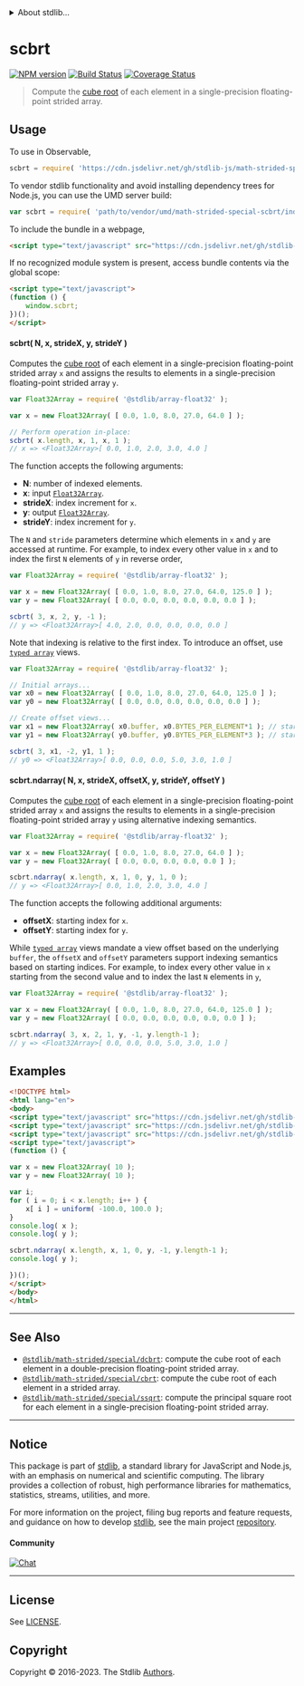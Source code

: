 <!--

@license Apache-2.0

Copyright (c) 2020 The Stdlib Authors.

Licensed under the Apache License, Version 2.0 (the "License");
you may not use this file except in compliance with the License.
You may obtain a copy of the License at

   http://www.apache.org/licenses/LICENSE-2.0

Unless required by applicable law or agreed to in writing, software
distributed under the License is distributed on an "AS IS" BASIS,
WITHOUT WARRANTIES OR CONDITIONS OF ANY KIND, either express or implied.
See the License for the specific language governing permissions and
limitations under the License.

-->


<details>
  <summary>
    About stdlib...
  </summary>
  <p>We believe in a future in which the web is a preferred environment for numerical computation. To help realize this future, we've built stdlib. stdlib is a standard library, with an emphasis on numerical and scientific computation, written in JavaScript (and C) for execution in browsers and in Node.js.</p>
  <p>The library is fully decomposable, being architected in such a way that you can swap out and mix and match APIs and functionality to cater to your exact preferences and use cases.</p>
  <p>When you use stdlib, you can be absolutely certain that you are using the most thorough, rigorous, well-written, studied, documented, tested, measured, and high-quality code out there.</p>
  <p>To join us in bringing numerical computing to the web, get started by checking us out on <a href="https://github.com/stdlib-js/stdlib">GitHub</a>, and please consider <a href="https://opencollective.com/stdlib">financially supporting stdlib</a>. We greatly appreciate your continued support!</p>
</details>

# scbrt

[![NPM version][npm-image]][npm-url] [![Build Status][test-image]][test-url] [![Coverage Status][coverage-image]][coverage-url] <!-- [![dependencies][dependencies-image]][dependencies-url] -->

> Compute the [cube root][@stdlib/math/base/special/cbrtf] of each element in a single-precision floating-point strided array.

<section class="intro">

</section>

<!-- /.intro -->



<section class="usage">

## Usage

To use in Observable,

```javascript
scbrt = require( 'https://cdn.jsdelivr.net/gh/stdlib-js/math-strided-special-scbrt@umd/browser.js' )
```

To vendor stdlib functionality and avoid installing dependency trees for Node.js, you can use the UMD server build:

```javascript
var scbrt = require( 'path/to/vendor/umd/math-strided-special-scbrt/index.js' )
```

To include the bundle in a webpage,

```html
<script type="text/javascript" src="https://cdn.jsdelivr.net/gh/stdlib-js/math-strided-special-scbrt@umd/browser.js"></script>
```

If no recognized module system is present, access bundle contents via the global scope:

```html
<script type="text/javascript">
(function () {
    window.scbrt;
})();
</script>
```

#### scbrt( N, x, strideX, y, strideY )

Computes the [cube root][@stdlib/math/base/special/cbrtf] of each element in a single-precision floating-point strided array `x` and assigns the results to elements in a single-precision floating-point strided array `y`.

```javascript
var Float32Array = require( '@stdlib/array-float32' );

var x = new Float32Array( [ 0.0, 1.0, 8.0, 27.0, 64.0 ] );

// Perform operation in-place:
scbrt( x.length, x, 1, x, 1 );
// x => <Float32Array>[ 0.0, 1.0, 2.0, 3.0, 4.0 ]
```

The function accepts the following arguments:

-   **N**: number of indexed elements.
-   **x**: input [`Float32Array`][@stdlib/array/float32].
-   **strideX**: index increment for `x`.
-   **y**: output [`Float32Array`][@stdlib/array/float32].
-   **strideY**: index increment for `y`.

The `N` and `stride` parameters determine which elements in `x` and `y` are accessed at runtime. For example, to index every other value in `x` and to index the first `N` elements of `y` in reverse order,

```javascript
var Float32Array = require( '@stdlib/array-float32' );

var x = new Float32Array( [ 0.0, 1.0, 8.0, 27.0, 64.0, 125.0 ] );
var y = new Float32Array( [ 0.0, 0.0, 0.0, 0.0, 0.0, 0.0 ] );

scbrt( 3, x, 2, y, -1 );
// y => <Float32Array>[ 4.0, 2.0, 0.0, 0.0, 0.0, 0.0 ]
```

Note that indexing is relative to the first index. To introduce an offset, use [`typed array`][@stdlib/array/float32] views.

```javascript
var Float32Array = require( '@stdlib/array-float32' );

// Initial arrays...
var x0 = new Float32Array( [ 0.0, 1.0, 8.0, 27.0, 64.0, 125.0 ] );
var y0 = new Float32Array( [ 0.0, 0.0, 0.0, 0.0, 0.0, 0.0 ] );

// Create offset views...
var x1 = new Float32Array( x0.buffer, x0.BYTES_PER_ELEMENT*1 ); // start at 2nd element
var y1 = new Float32Array( y0.buffer, y0.BYTES_PER_ELEMENT*3 ); // start at 4th element

scbrt( 3, x1, -2, y1, 1 );
// y0 => <Float32Array>[ 0.0, 0.0, 0.0, 5.0, 3.0, 1.0 ]
```

#### scbrt.ndarray( N, x, strideX, offsetX, y, strideY, offsetY )

Computes the [cube root][@stdlib/math/base/special/cbrtf] of each element in a single-precision floating-point strided array `x` and assigns the results to elements in a single-precision floating-point strided array `y` using alternative indexing semantics.

```javascript
var Float32Array = require( '@stdlib/array-float32' );

var x = new Float32Array( [ 0.0, 1.0, 8.0, 27.0, 64.0 ] );
var y = new Float32Array( [ 0.0, 0.0, 0.0, 0.0, 0.0 ] );

scbrt.ndarray( x.length, x, 1, 0, y, 1, 0 );
// y => <Float32Array>[ 0.0, 1.0, 2.0, 3.0, 4.0 ]
```

The function accepts the following additional arguments:

-   **offsetX**: starting index for `x`.
-   **offsetY**: starting index for `y`.

While [`typed array`][@stdlib/array/float32] views mandate a view offset based on the underlying `buffer`, the `offsetX` and `offsetY` parameters support indexing semantics based on starting indices. For example, to index every other value in `x` starting from the second value and to index the last `N` elements in `y`,

```javascript
var Float32Array = require( '@stdlib/array-float32' );

var x = new Float32Array( [ 0.0, 1.0, 8.0, 27.0, 64.0, 125.0 ] );
var y = new Float32Array( [ 0.0, 0.0, 0.0, 0.0, 0.0, 0.0 ] );

scbrt.ndarray( 3, x, 2, 1, y, -1, y.length-1 );
// y => <Float32Array>[ 0.0, 0.0, 0.0, 5.0, 3.0, 1.0 ]
```

</section>

<!-- /.usage -->

<section class="notes">

</section>

<!-- /.notes -->

<section class="examples">

## Examples

<!-- eslint no-undef: "error" -->

```html
<!DOCTYPE html>
<html lang="en">
<body>
<script type="text/javascript" src="https://cdn.jsdelivr.net/gh/stdlib-js/random-base-uniform@umd/browser.js"></script>
<script type="text/javascript" src="https://cdn.jsdelivr.net/gh/stdlib-js/array-float32@umd/browser.js"></script>
<script type="text/javascript" src="https://cdn.jsdelivr.net/gh/stdlib-js/math-strided-special-scbrt@umd/browser.js"></script>
<script type="text/javascript">
(function () {

var x = new Float32Array( 10 );
var y = new Float32Array( 10 );

var i;
for ( i = 0; i < x.length; i++ ) {
    x[ i ] = uniform( -100.0, 100.0 );
}
console.log( x );
console.log( y );

scbrt.ndarray( x.length, x, 1, 0, y, -1, y.length-1 );
console.log( y );

})();
</script>
</body>
</html>
```

</section>

<!-- /.examples -->

<!-- C interface documentation. -->



<!-- Section for related `stdlib` packages. Do not manually edit this section, as it is automatically populated. -->

<section class="related">

* * *

## See Also

-   <span class="package-name">[`@stdlib/math-strided/special/dcbrt`][@stdlib/math/strided/special/dcbrt]</span><span class="delimiter">: </span><span class="description">compute the cube root of each element in a double-precision floating-point strided array.</span>
-   <span class="package-name">[`@stdlib/math-strided/special/cbrt`][@stdlib/math/strided/special/cbrt]</span><span class="delimiter">: </span><span class="description">compute the cube root of each element in a strided array.</span>
-   <span class="package-name">[`@stdlib/math-strided/special/ssqrt`][@stdlib/math/strided/special/ssqrt]</span><span class="delimiter">: </span><span class="description">compute the principal square root for each element in a single-precision floating-point strided array.</span>

</section>

<!-- /.related -->

<!-- Section for all links. Make sure to keep an empty line after the `section` element and another before the `/section` close. -->


<section class="main-repo" >

* * *

## Notice

This package is part of [stdlib][stdlib], a standard library for JavaScript and Node.js, with an emphasis on numerical and scientific computing. The library provides a collection of robust, high performance libraries for mathematics, statistics, streams, utilities, and more.

For more information on the project, filing bug reports and feature requests, and guidance on how to develop [stdlib][stdlib], see the main project [repository][stdlib].

#### Community

[![Chat][chat-image]][chat-url]

---

## License

See [LICENSE][stdlib-license].


## Copyright

Copyright &copy; 2016-2023. The Stdlib [Authors][stdlib-authors].

</section>

<!-- /.stdlib -->

<!-- Section for all links. Make sure to keep an empty line after the `section` element and another before the `/section` close. -->

<section class="links">

[npm-image]: http://img.shields.io/npm/v/@stdlib/math-strided-special-scbrt.svg
[npm-url]: https://npmjs.org/package/@stdlib/math-strided-special-scbrt

[test-image]: https://github.com/stdlib-js/math-strided-special-scbrt/actions/workflows/test.yml/badge.svg?branch=v0.1.1
[test-url]: https://github.com/stdlib-js/math-strided-special-scbrt/actions/workflows/test.yml?query=branch:v0.1.1

[coverage-image]: https://img.shields.io/codecov/c/github/stdlib-js/math-strided-special-scbrt/main.svg
[coverage-url]: https://codecov.io/github/stdlib-js/math-strided-special-scbrt?branch=main

<!--

[dependencies-image]: https://img.shields.io/david/stdlib-js/math-strided-special-scbrt.svg
[dependencies-url]: https://david-dm.org/stdlib-js/math-strided-special-scbrt/main

-->

[chat-image]: https://img.shields.io/gitter/room/stdlib-js/stdlib.svg
[chat-url]: https://app.gitter.im/#/room/#stdlib-js_stdlib:gitter.im

[stdlib]: https://github.com/stdlib-js/stdlib

[stdlib-authors]: https://github.com/stdlib-js/stdlib/graphs/contributors

[umd]: https://github.com/umdjs/umd
[es-module]: https://developer.mozilla.org/en-US/docs/Web/JavaScript/Guide/Modules

[deno-url]: https://github.com/stdlib-js/math-strided-special-scbrt/tree/deno
[umd-url]: https://github.com/stdlib-js/math-strided-special-scbrt/tree/umd
[esm-url]: https://github.com/stdlib-js/math-strided-special-scbrt/tree/esm
[branches-url]: https://github.com/stdlib-js/math-strided-special-scbrt/blob/main/branches.md

[stdlib-license]: https://raw.githubusercontent.com/stdlib-js/math-strided-special-scbrt/main/LICENSE

[@stdlib/array/float32]: https://github.com/stdlib-js/array-float32/tree/umd

[@stdlib/math/base/special/cbrtf]: https://github.com/stdlib-js/math-base-special-cbrtf/tree/umd

<!-- <related-links> -->

[@stdlib/math/strided/special/dcbrt]: https://github.com/stdlib-js/math-strided-special-dcbrt/tree/umd

[@stdlib/math/strided/special/cbrt]: https://github.com/stdlib-js/math-strided-special-cbrt/tree/umd

[@stdlib/math/strided/special/ssqrt]: https://github.com/stdlib-js/math-strided-special-ssqrt/tree/umd

<!-- </related-links> -->

</section>

<!-- /.links -->
